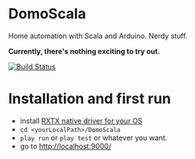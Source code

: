 DomoScala
=========

Home automation with Scala and Arduino. Nerdy stuff.

**Currently, there's nothing exciting to try out.**


[![Build Status](https://travis-ci.org/AL333Z/DomoScala.svg?branch=master)](https://travis-ci.org/AL333Z/DomoScala)



Installation and first run
==========================

- install [RXTX native driver for your OS](http://jlog.org/rxtx-mac.html)
- `cd <yourLocalPath>/DomoScala`
- `play run` or `play test` or whatever you want.
- go to [http://localhost:9000/](http://localhost:9000/)
